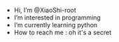 - Hi, I’m @XiaoShi-root
- I’m interested in programming
- I’m currently learning python
- How to reach me : oh it's a secret 

<!---
XiaoShi-root/XiaoShi-root is a ✨ special ✨ repository because its `README.md` (this file) appears on your GitHub profile.
You can click the Preview link to take a look at your changes.
--->
